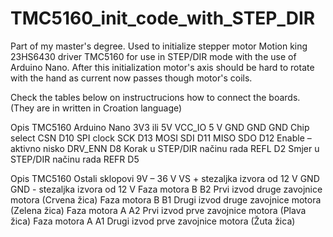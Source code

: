 # TMC5160_init_code_with_STEP_DIR
Part of my master's degree. Used to initialize stepper motor Motion king 23HS6430 driver TMC5160 for use in STEP/DIR mode with the use of Arduino Nano. 
After this initialization motor's axis should be hard to rotate with the hand as current now passes though motor's coils.

Check the tables below on instructrucions how to connect the boards. (They are in written in Croation language)

Opis	                        TMC5160	    Arduino Nano
3V3 ili 5V	                   VCC_IO	        5 V
GND	                            GND	          GND
Chip select	                    CSN          	D10
SPI clock	                      SCK	          D13
MOSI	                          SDI          	D11
MISO	                          SDO	          D12
Enable – aktivno nisko	        DRV_ENN	       D8
Korak u STEP/DIR načinu rada	  REFL	         D2
Smjer u STEP/DIR načinu rada	  REFR	         D5

Opis	                        TMC5160           Ostali sklopovi
9V – 36 V	                      VS	            + stezaljka izvora od 12 V
GND	                           GND	            - stezaljka izvora od 12 V
Faza motora B	                  B2	            Prvi izvod druge zavojnice motora (Crvena žica)
Faza motora B	                  B1	            Drugi izvod druge zavojnice motora (Zelena žica)
Faza motora A	                  A2	            Prvi izvod prve zavojnice motora (Plava žica)
Faza motora A	                  A1	            Drugi izvod prve zavojnice motora (Žuta žica)
